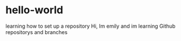 # hello-world
learning how to set up a repository
Hi, Im emily and im learning Github repositorys and branches
